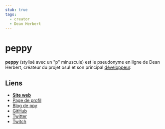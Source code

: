 ```yaml
---
stub: true
tags:
  - creator
  - Dean Herbert
---
```


# peppy

**peppy** (stylisé avec un "p" minuscule) est le pseudonyme en ligne de Dean Herbert, créateur du projet osu! et son principal [développeur](/wiki/People/The_Team/Developers).

## Liens

- **[Site web](https://ppy.sh/)**
- [Page de profil](https://osu.ppy.sh/users/2)
- [Blog de ppy](https://blog.ppy.sh/)
- [GitHub](https://github.com/peppy)
- [Twitter](https://twitter.com/ppy)
- [Twitch](https://www.twitch.tv/ppy)
